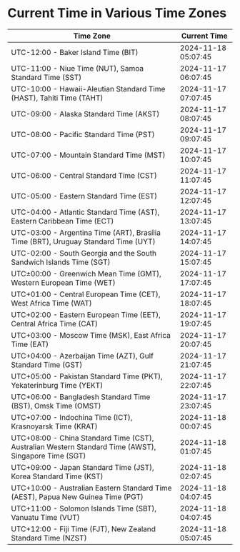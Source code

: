 # Current Time in Various Time Zones

| Time Zone | Current Time |
|-----------|--------------|
| UTC-12:00 - Baker Island Time (BIT) | 2024-11-18 05:07:45 |
| UTC-11:00 - Niue Time (NUT), Samoa Standard Time (SST) | 2024-11-17 06:07:45 |
| UTC-10:00 - Hawaii-Aleutian Standard Time (HAST), Tahiti Time (TAHT) | 2024-11-17 07:07:45 |
| UTC-09:00 - Alaska Standard Time (AKST) | 2024-11-17 08:07:45 |
| UTC-08:00 - Pacific Standard Time (PST) | 2024-11-17 09:07:45 |
| UTC-07:00 - Mountain Standard Time (MST) | 2024-11-17 10:07:45 |
| UTC-06:00 - Central Standard Time (CST) | 2024-11-17 11:07:45 |
| UTC-05:00 - Eastern Standard Time (EST) | 2024-11-17 12:07:45 |
| UTC-04:00 - Atlantic Standard Time (AST), Eastern Caribbean Time (ECT) | 2024-11-17 13:07:45 |
| UTC-03:00 - Argentina Time (ART), Brasília Time (BRT), Uruguay Standard Time (UYT) | 2024-11-17 14:07:45 |
| UTC-02:00 - South Georgia and the South Sandwich Islands Time (SGT) | 2024-11-17 15:07:45 |
| UTC±00:00 - Greenwich Mean Time (GMT), Western European Time (WET) | 2024-11-17 17:07:45 |
| UTC+01:00 - Central European Time (CET), West Africa Time (WAT) | 2024-11-17 18:07:45 |
| UTC+02:00 - Eastern European Time (EET), Central Africa Time (CAT) | 2024-11-17 19:07:45 |
| UTC+03:00 - Moscow Time (MSK), East Africa Time (EAT) | 2024-11-17 20:07:45 |
| UTC+04:00 - Azerbaijan Time (AZT), Gulf Standard Time (GST) | 2024-11-17 21:07:45 |
| UTC+05:00 - Pakistan Standard Time (PKT), Yekaterinburg Time (YEKT) | 2024-11-17 22:07:45 |
| UTC+06:00 - Bangladesh Standard Time (BST), Omsk Time (OMST) | 2024-11-17 23:07:45 |
| UTC+07:00 - Indochina Time (ICT), Krasnoyarsk Time (KRAT) | 2024-11-18 00:07:45 |
| UTC+08:00 - China Standard Time (CST), Australian Western Standard Time (AWST), Singapore Time (SGT) | 2024-11-18 01:07:45 |
| UTC+09:00 - Japan Standard Time (JST), Korea Standard Time (KST) | 2024-11-18 02:07:45 |
| UTC+10:00 - Australian Eastern Standard Time (AEST), Papua New Guinea Time (PGT) | 2024-11-18 04:07:45 |
| UTC+11:00 - Solomon Islands Time (SBT), Vanuatu Time (VUT) | 2024-11-18 04:07:45 |
| UTC+12:00 - Fiji Time (FJT), New Zealand Standard Time (NZST) | 2024-11-18 05:07:45 |
